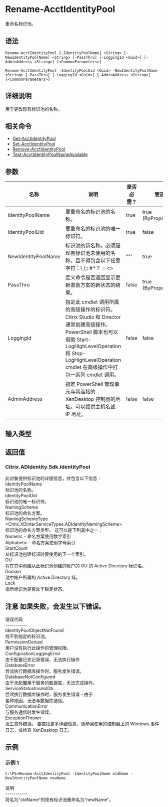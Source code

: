 # Rename-AcctIdentityPool

重命名标识池。

## 语法

    Rename-AcctIdentityPool [-IdentityPoolName] <String> [-NewIdentityPoolName] <String> [-PassThru] [-LoggingId <Guid>] [-AdminAddress <String>] [<CommonParameters>]
    
    Rename-AcctIdentityPool -IdentityPoolUid <Guid> -NewIdentityPoolName <String> [-PassThru] [-LoggingId <Guid>] [-AdminAddress <String>] [<CommonParameters>]
    

## 详细说明

用于更改现有标识池的名称。

## 相关命令

- [Get-AcctIdentityPool](Get-AcctIdentityPool.html)
- [Set-AcctIdentityPool](Set-AcctIdentityPool.html)
- [Remove-AcctIdentityPool](Remove-AcctIdentityPool.html)
- [Test-AcctIdentityPoolNameAvailable](Test-AcctIdentityPoolNameAvailable.html)

## 参数

| 名称                  | 说明                                                                                                                                                                     | 是否必需？   | 管道输入                  | 默认值                                   |
| ------------------- | ---------------------------------------------------------------------------------------------------------------------------------------------------------------------- | ------- | --------------------- | ------------------------------------- |
| IdentityPoolName    | 要重命名的标识池的名称。                                                                                                                                                           | true    | true (ByPropertyName) |                                       |
| IdentityPoolUid     | 要重命名的标识池的唯一标识符。                                                                                                                                                        | true    | false                 |                                       |
| NewIdentityPoolName | 标识池的新名称。必须是现有标识池未使用的名称，且不得包含以下任意字符：\ /;: #*？ = <>                                                                                                                     | []()""' | true                  | true (ByPropertyName) |               |
| PassThru            | 定义命令是否返回显示更新置备方案的新状态的结果。                                                                                                                                               | false   | true (ByPropertyName) | true                                  |
| LoggingId           | 指定此 cmdlet 调用所属的高级操作的标识符。 Citrix Studio 和 Director 通常创建高级操作。 PowerShell 脚本也可以借助 Start-LogHighLevelOperation 和 Stop-LogHighLevelOperation cmdlet 在高级操作中打包一系列 cmdlet 调用。 | false   | false                 |                                       |
| AdminAddress        | 指定 PowerShell 管理单元与其连接的 XenDesktop 控制器的地址。可以提供主机名或 IP 地址。                                                                                                              | false   | false                 | LocalHost。一旦有 cmdlet 提供了某个值，此值将变为默认值。 |

## 输入类型

### 

## 返回值

### Citrix.ADIdentity.Sdk.IdentityPool  
此对象提供标识池的详细信息，并包含以下信息︰  
IdentityPoolName <string>  
标识池的名称。  
IdentityPoolUid <guid>  
标识池的唯一标识符。  
NamingScheme <string>  
标识池的命名方案。  
NamingSchemeType <Citrix.XDInterServiceTypes.ADIdentityNamingScheme>  
标识池的命名方案类型。 这可以是下列其中之一︰  
Numeric - 命名方案使用数字索引  
Alphabetic - 命名方案使用字母索引  
StartCount <int>  
从标识池创建标识时要使用的下一个索引。  
OU <string>  
将在其中创建从此标识池创建的帐户的 OU 的 Active Directory 标识名。  
Domain <string>  
池中帐户所属的 Active Directory 域。  
Lock <boolean>  
指示标识池是否处于锁定状态。

## 注意 如果失败，会发生以下错误。  
错误代码  
\---\---\-----  
IdentityPoolObjectNotFound  
找不到指定的标识池。  
PermissionDenied  
用户没有执行此操作的管理权限。  
ConfigurationLoggingError  
由于配置日志记录错误，无法执行操作  
DatabaseError  
尝试执行数据库操作时，服务发生错误。  
DatabaseNotConfigured  
由于未配置用于服务的数据库，无法完成操作。  
ServiceStatusInvalidDb  
尝试执行数据库操作时，服务发生错误 - 由于  
各种原因，无法与数据库通信。  
CommunicationError  
与服务通信时发生错误。  
ExceptionThrown  
发生意外错误。 要查找更多详细信息，请参阅使用的控制器上的 Windows 事件日志，或检查 XenDesktop 日志。

## 示例

### 示例 1

    C:\PS>Rename-AcctIdentityPool -IdentityPoolName oldName -NewIdentityPoolName newName
    

说明  
\---\---\-----  
将名为“oldName”的现有标识池重命名为“newName”。